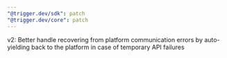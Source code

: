 ```yaml
---
"@trigger.dev/sdk": patch
"@trigger.dev/core": patch
---
```


v2: Better handle recovering from platform communication errors by auto-yielding back to the platform in case of temporary API failures
